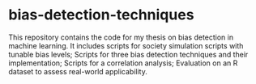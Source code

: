 # bias-detection-techniques
This repository contains the code for my thesis on bias detection in machine learning. It includes scripts for society simulation scripts with tunable bias levels; Scripts for three bias detection techniques and their implementation; Scripts for a correlation analysis; Evaluation on an R dataset to assess real-world applicability.
